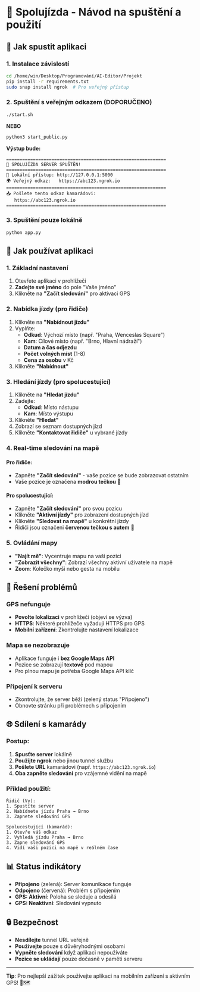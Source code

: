# 🚗 Spolujízda - Návod na spuštění a použití

## 🚀 Jak spustit aplikaci

### 1. Instalace závislostí
```bash
cd /home/win/Desktop/Programování/AI-Editor/Projekt
pip install -r requirements.txt
sudo snap install ngrok  # Pro veřejný přístup
```

### 2. Spuštění s veřejným odkazem (DOPORUČENO)
```bash
./start.sh
```
**NEBO**
```bash
python3 start_public.py
```

**Výstup bude:**
```
============================================================
🚀 SPOLUJÍZDA SERVER SPUŠTĚN!
============================================================
📱 Lokální přístup: http://127.0.0.1:5000
🌍 Veřejný odkaz:   https://abc123.ngrok.io
============================================================
📤 Pošlete tento odkaz kamarádovi:
   https://abc123.ngrok.io
============================================================
```

### 3. Spuštění pouze lokálně
```bash
python app.py
```

## 📱 Jak používat aplikaci

### 1. Základní nastavení
1. Otevřete aplikaci v prohlížeči
2. **Zadejte své jméno** do pole "Vaše jméno"
3. Klikněte na **"Začít sledování"** pro aktivaci GPS

### 2. Nabídka jízdy (pro řidiče)
1. Klikněte na **"Nabídnout jízdu"**
2. Vyplňte:
   - **Odkud**: Výchozí místo (např. "Praha, Wenceslas Square")
   - **Kam**: Cílové místo (např. "Brno, Hlavní nádraží")
   - **Datum a čas odjezdu**
   - **Počet volných míst** (1-8)
   - **Cena za osobu** v Kč
3. Klikněte **"Nabídnout"**

### 3. Hledání jízdy (pro spolucestující)
1. Klikněte na **"Hledat jízdu"**
2. Zadejte:
   - **Odkud**: Místo nástupu
   - **Kam**: Místo výstupu
3. Klikněte **"Hledat"**
4. Zobrazí se seznam dostupných jízd
5. Klikněte **"Kontaktovat řidiče"** u vybrané jízdy

### 4. Real-time sledování na mapě

#### Pro řidiče:
- Zapněte **"Začít sledování"** - vaše pozice se bude zobrazovat ostatním
- Vaše pozice je označena **modrou tečkou** 📍

#### Pro spolucestující:
- Zapněte **"Začít sledování"** pro svou pozicu
- Klikněte **"Aktivní jízdy"** pro zobrazení dostupných jízd
- Klikněte **"Sledovat na mapě"** u konkrétní jízdy
- Řidiči jsou označeni **červenou tečkou s autem** 🚗

### 5. Ovládání mapy
- **"Najít mě"**: Vycentruje mapu na vaši pozici
- **"Zobrazit všechny"**: Zobrazí všechny aktivní uživatele na mapě
- **Zoom**: Kolečko myši nebo gesta na mobilu

## 🔧 Řešení problémů

### GPS nefunguje
- **Povolte lokalizaci** v prohlížeči (objeví se výzva)
- **HTTPS**: Některé prohlížeče vyžadují HTTPS pro GPS
- **Mobilní zařízení**: Zkontrolujte nastavení lokalizace

### Mapa se nezobrazuje
- Aplikace funguje i **bez Google Maps API**
- Pozice se zobrazují **textově** pod mapou
- Pro plnou mapu je potřeba Google Maps API klíč

### Připojení k serveru
- Zkontrolujte, že server běží (zelený status "Připojeno")
- Obnovte stránku při problémech s připojením

## 🌐 Sdílení s kamarády

### Postup:
1. **Spusťte server** lokálně
2. **Použijte ngrok** nebo jinou tunnel službu
3. **Pošlete URL** kamarádovi (např. `https://abc123.ngrok.io`)
4. **Oba zapněte sledování** pro vzájemné vidění na mapě

### Příklad použití:
```
Řidič (Vy):
1. Spustíte server
2. Nabídnete jízdu Praha → Brno
3. Zapnete sledování GPS

Spolucestující (kamarád):
1. Otevře váš odkaz
2. Vyhledá jízdu Praha → Brno  
3. Zapne sledování GPS
4. Vidí vaši pozici na mapě v reálném čase
```

## 📊 Status indikátory

- **Připojeno** (zelená): Server komunikace funguje
- **Odpojeno** (červená): Problém s připojením
- **GPS: Aktivní**: Poloha se sleduje a odesílá
- **GPS: Neaktivní**: Sledování vypnuto

## 🔒 Bezpečnost

- **Nesdílejte** tunnel URL veřejně
- **Používejte** pouze s důvěryhodnými osobami
- **Vypněte sledování** když aplikaci nepoužíváte
- **Pozice se ukládají** pouze dočasně v paměti serveru

---

**Tip**: Pro nejlepší zážitek používejte aplikaci na mobilním zařízení s aktivním GPS! 📱🗺️